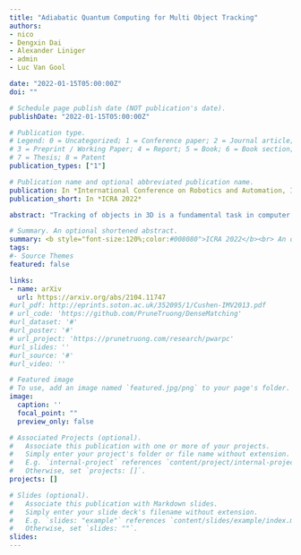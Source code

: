 ```yaml
---
title: "Adiabatic Quantum Computing for Multi Object Tracking"
authors:
- nico
- Dengxin Dai
- Alexander Liniger
- admin
- Luc Van Gool

date: "2022-01-15T05:00:00Z"
doi: ""

# Schedule page publish date (NOT publication's date).
publishDate: "2022-01-15T05:00:00Z"

# Publication type.
# Legend: 0 = Uncategorized; 1 = Conference paper; 2 = Journal article;
# 3 = Preprint / Working Paper; 4 = Report; 5 = Book; 6 = Book section;
# 7 = Thesis; 8 = Patent
publication_types: ["1"]

# Publication name and optional abbreviated publication name.
publication: In *International Conference on Robotics and Automation, ICRA 2022*
publication_short: In *ICRA 2022*

abstract: "Tracking of objects in 3D is a fundamental task in computer vision that finds use in a wide range of applications such as autonomous driving, robotics or augmented reality. Most recent approaches for 3D multi object tracking (MOT) from LIDAR use object dynamics together with a set of handcrafted features to match detections of objects. However, manually designing such features and heuristics is cumbersome and often leads to suboptimal performance. In this work, we instead strive towards a unified and learning based approach to the 3D MOT problem. We design a graph structure to jointly process detection and track states in an online manner. To this end, we employ a Neural Message Passing network for data association that is fully trainable. Our approach provides a natural way for track initialization and handling of false positive detections, while significantly improving track stability. We show the merit of the proposed approach on the publicly available nuScenes dataset by achieving state-of-the-art performance of 65.6% AMOTA and 58% fewer ID-switches."

# Summary. An optional shortened abstract.
summary: <b style="font-size:120%;color:#008080">ICRA 2022</b><br> An online 3D Multi-Object Tracking method based on graph neural networks.
tags:
#- Source Themes
featured: false

links:
- name: arXiv
  url: https://arxiv.org/abs/2104.11747
#url_pdf: http://eprints.soton.ac.uk/352095/1/Cushen-IMV2013.pdf
# url_code: 'https://github.com/PruneTruong/DenseMatching'
#url_dataset: '#'
#url_poster: '#'
# url_project: 'https://prunetruong.com/research/pwarpc'
#url_slides: ''
#url_source: '#'
#url_video: ''

# Featured image
# To use, add an image named `featured.jpg/png` to your page's folder. 
image:
  caption: ''
  focal_point: ""
  preview_only: false

# Associated Projects (optional).
#   Associate this publication with one or more of your projects.
#   Simply enter your project's folder or file name without extension.
#   E.g. `internal-project` references `content/project/internal-project/index.md`.
#   Otherwise, set `projects: []`.
projects: []

# Slides (optional).
#   Associate this publication with Markdown slides.
#   Simply enter your slide deck's filename without extension.
#   E.g. `slides: "example"` references `content/slides/example/index.md`.
#   Otherwise, set `slides: ""`.
slides:
---
```



